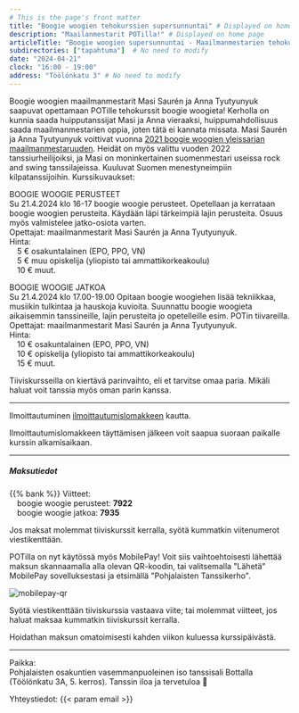 ```yaml
---
# This is the page's front matter
title: "Boogie woogien tehokurssien supersunnuntai" # Displayed on home page
description: "Maailanmestarit POTilla!" # Displayed on home page
articleTitle: "Boogie woogien supersunnuntai - Maailmanmestarien tehokurssit"
subdirectories: ["tapahtuma"]  # No need to modify
date: "2024-04-21"
clock: "16:00 - 19:00"
address: "Töölönkatu 3" # No need to modify
---
```


Boogie woogien maailmanmestarit Masi Saurén ja Anna Tyutyunyuk saapuvat opettamaan POTille tehokurssit boogie woogieta! Kerholla on kunnia saada huipputanssijat Masi ja Anna vieraaksi, huippumahdollisuus saada maailmanmestarien oppia, joten tätä ei kannata missata. Masi Saurén ja Anna Tyutyunyuk voittivat vuonna [2021 boogie woogien yleissarjan maailmanmestaruuden](https://comets.fi/en/masi-and-anna-won-world-championship-in-boogie-woogie/). Heidät on myös valittu vuoden 2022 tanssiurheilijoiksi, ja Masi on moninkertainen suomenmestari useissa rock and swing tanssilajeissa. Kuuluvat Suomen menestyneimpiin kilpatanssijoihin. Kurssikuvaukset:

BOOGIE WOOGIE PERUSTEET  
Su 21.4.2024 klo 16-17 boogie woogie perusteet. Opetellaan ja kerrataan boogie woogien perusteita. Käydään läpi tärkeimpiä lajin perusteita. Osuus myös valmistelee jatko-osiota varten.  
Opettajat: maailmanmestarit Masi Saurén ja Anna Tyutyunyuk.  
Hinta:  
&emsp;5 € osakuntalainen (EPO, PPO, VN)  
&emsp;5 € muu opiskelija (yliopisto tai ammattikorkeakoulu)  
&emsp;10 € muut.

BOOGIE WOOGIE JATKOA  
Su 21.4.2024 klo 17.00-19.00 Opitaan boogie woogiehen lisää tekniikkaa, musiikin tulkintaa ja hauskoja kuvioita. Suunnattu boogie woogieta aikaisemmin tanssineille, lajin perusteita jo opetelleille esim. POTin tiivareilla.  
Opettajat: maailmanmestarit Masi Saurén ja Anna Tyutyunyuk.  
Hinta:  
&emsp;10 € osakuntalainen (EPO, PPO, VN)  
&emsp;10 € opiskelija (yliopisto tai ammattikorkeakoulu)  
&emsp;15 € muut.

Tiiviskursseilla on kiertävä parinvaihto, eli et tarvitse omaa paria.
Mikäli haluat voit tanssia myös oman parin kanssa.

---
Ilmoittautuminen [ilmoittautumislomakkeen](https://docs.google.com/forms/d/e/1FAIpQLSdkNeKv6vU4vDCzIzn-5roynoCd9fxKQAgzyBf9czGTXPIa9A/viewform?usp=sf_link) kautta.

Ilmoittautumislomakkeen täyttämisen jälkeen voit saapua suoraan paikalle kurssin alkamisaikaan.

---
##### Maksutiedot

{{% bank %}}
Viitteet:  
&emsp;boogie woogie perusteet: **7922**  
&emsp;boogie woogie jatkoa: **7935**

Jos maksat molemmat tiiviskurssit kerralla, syötä kummatkin viitenumerot viestikenttään.

POTilla on nyt käytössä myös MobilePay! Voit siis vaihtoehtoisesti lähettää maksun skannaamalla alla olevan QR-koodin, tai valitsemalla "Lähetä" MobilePay sovelluksestasi ja etsimällä "Pohjalaisten Tanssikerho".

![mobilepay-qr](/img/mobilepay-qr.png)

Syötä viestikenttään tiiviskurssia vastaava viite; tai molemmat viitteet, jos haluat maksaa kummatkin tiiviskurssit kerralla. 

Hoidathan maksun omatoimisesti kahden viikon kuluessa kurssipäivästä.

---
Paikka:  
Pohjalaisten osakuntien vasemmanpuoleinen iso tanssisali Bottalla (Töölönkatu 3A, 5. kerros). Tanssin iloa ja tervetuloa 🙂

Yhteystiedot: {{< param email >}}
